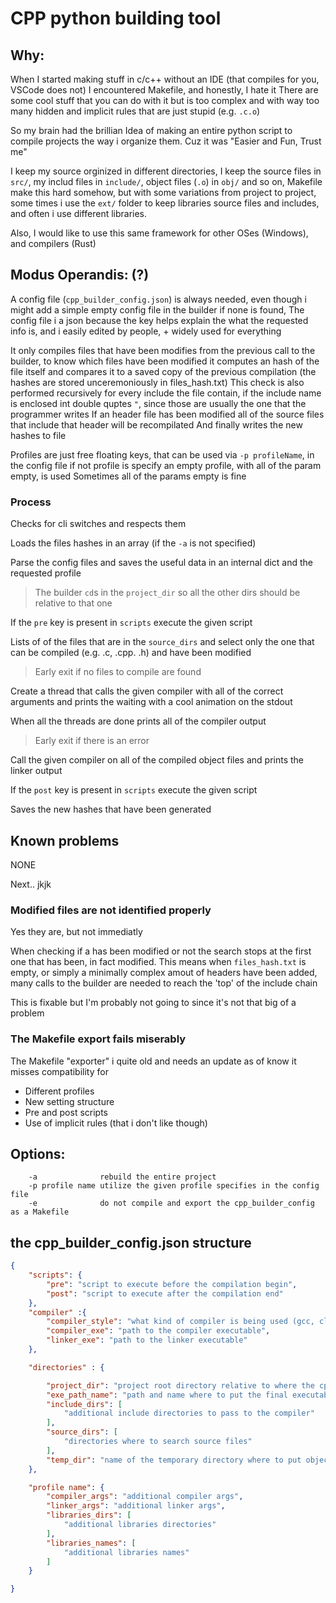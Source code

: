 # CPP python building tool

## Why:

When I started making stuff in c/c++ without an IDE (that compiles for you, VSCode does not) I encountered Makefile, and honestly, I hate it
There are some cool stuff that you can do with it but is too complex and with way too many hidden and implicit rules that are just stupid (e.g. `.c.o`)

So my brain had the brillian Idea of making an entire python script to compile projects the way i organize them. Cuz it was "Easier and Fun, Trust me"

I keep my source orginized in different directories, I keep the source files in `src/`, my includ files in `include/`, object files (`.o`) in `obj/` and so on, Makefile make this hard somehow, but with some variations from project to project, some times i use the `ext/` folder to keep libraries source files and includes, and often i use different libraries.

Also, I would like to use this same framework for other OSes (Windows), and compilers (Rust)

## Modus Operandis: (?)

A config file (`cpp_builder_config.json`) is always needed, even though i might add a simple empty config file in the builder if none is found,
The config file i a json because the key helps explain the what the requested info is, and i easily edited by people, + widely used for everything

It only compiles files that have been modifies from the previous call to the builder, to know which files have been modified it computes an hash of the file itself and compares it to a saved copy of the previous compilation (the hashes are stored unceremoniously in files_hash.txt)
This check is also performed recursively for every include the file contain, if the include name is enclosed int double quptes `"`, since those are usually the one that the programmer writes
If an header file has been modified all of the source files that include that header will be recompilated
And finally writes the new hashes to file

Profiles are just free floating keys, that can be used via `-p profileName`, in the config file if not profile is specify an empty profile, with all of the param empty, is used
Sometimes all of the params empty is fine

### Process

Checks for cli switches and respects them

Loads the files hashes in an array (if the `-a` is not specified)

Parse the config files and saves the useful data in an internal dict and the requested profile
> The builder `cd`s in the `project_dir` so all the other dirs should be relative to that one

If the `pre` key is present in `scripts` execute the given script

Lists of of the files that are in the `source_dirs` and select only the one that can be compiled (e.g. .c, .cpp. .h) and have been modified
> Early exit if no files to compile are found

Create a thread that calls the given compiler with all of the correct arguments and prints the waiting with a cool animation on the stdout

When all the threads are done prints all of the compiler output
> Early exit if there is an error

Call the given compiler on all of the compiled object files and prints the linker output

If the `post` key is present in `scripts` execute the given script

Saves the new hashes that have been generated

## Known problems

NONE

Next..
jkjk

### Modified files are not identified properly

Yes they are, but not immediatly

When checking if a has been modified or not the search stops at the first one that has been, in fact modified.
This means when `files_hash.txt` is empty, or simply a minimally complex amout of headers have been added, many calls to the builder are needed to reach the 'top' of the include chain

This is fixable but I'm probably not going to since it's not that big of a problem

### The Makefile export fails miserably

The Makefile "exporter" i quite old and needs an update as of know it misses compatibility for
- Different profiles
- New setting structure
- Pre and post scripts
- Use of implicit rules (that i don't like though)

## Options:
```
	-a              rebuild the entire project
	-p profile name	utilize the given profile specifies in the config file
	-e              do not compile and export the cpp_builder_config as a Makefile
```

## the cpp_builder_config.json structure

```json
{
	"scripts": {
		"pre": "script to execute before the compilation begin",
		"post": "script to execute after the compilation end"
	},
	"compiler" :{
		"compiler_style": "what kind of compiler is being used (gcc, clang, msvc, rustc)",
		"compiler_exe": "path to the compiler executable",
		"linker_exe": "path to the linker executable"
	},

	"directories" : {

		"project_dir": "project root directory relative to where the cpp_builder is being called",
		"exe_path_name": "path and name where to put the final executable",
		"include_dirs": [
			"additional include directories to pass to the compiler"
		],
		"source_dirs": [
			"directories where to search source files"
		],
		"temp_dir": "name of the temporary directory where to put object files"
	},

	"profile name": {
		"compiler_args": "additional compiler args",
		"linker_args": "additional linker args",
		"libraries_dirs": [
			"additional libraries directories"
		],
		"libraries_names": [
			"additional libraries names"
		]
	}

}
```
